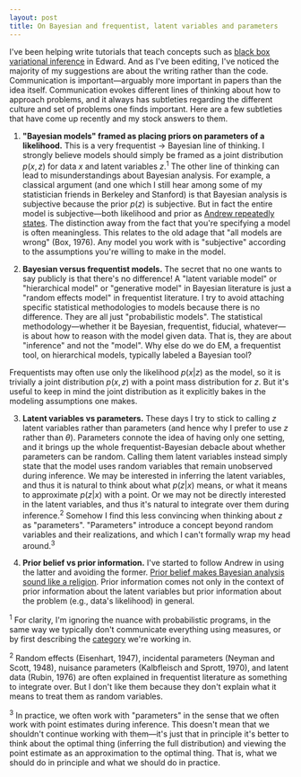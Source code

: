 ```yaml
---
layout: post
title: On Bayesian and frequentist, latent variables and parameters
---
```


I've been helping write tutorials that teach concepts such as [black box variational inference](https://github.com/blei-lab/edward/pull/136) in Edward. And as I've been editing, I've noticed the majority of my suggestions are about the writing rather than the code. Communication is important—arguably more important in papers than the idea itself. Communication evokes different lines of thinking about how to approach problems, and it always has subtleties regarding the different culture and  set of problems one finds important. Here are a few subtleties that have come up recently and my stock answers to them.

1. __"Bayesian models" framed as placing priors on parameters of a likelihood.__ This is a very frequentist -> Bayesian line of thinking.  I strongly believe models should simply be framed as a joint distribution $p(x, z)$ for data $x$ and latent variables $z$.<sup>1</sup> The other line of thinking can lead to misunderstandings about Bayesian analysis. For example, a classical argument (and one which I still hear among some of my statistician friends in Berkeley and Stanford) is that Bayesian analysis is subjective because the prior $p(z)$ is subjective. But in fact the entire model is subjective—both likelihood and prior as [Andrew repeatedly states](http://andrewgelman.com/2015/08/25/can-you-change-your-bayesian-prior/). The distinction away from the fact that you're specifying a model is often meaningless. This relates to the old adage that "all models are wrong" (Box, 1976). Any model you work with is "subjective" according to the assumptions you're willing to make in the model.

2. __Bayesian versus frequentist models.__ The secret that no one wants to say publicly is that there's no difference! A "latent variable model" or "hierarchical model" or "generative model" in Bayesian literature is just a "random effects model" in frequentist literature. I try to avoid attaching specific statistical methodologies to models because there is no difference. They are all just "probabilistic models". The statistical methodology—whether it be Bayesian, frequentist, fiducial, whatever—is about how to reason with the model given data. That is, they are about "inference" and not the "model". Why else do we do EM, a frequentist tool, on hierarchical models, typically labeled a Bayesian tool?

  Frequentists may often use only the likelihood $p(x | z)$ as the model, so it is trivially a joint distribution $p(x, z)$ with a point mass distribution for $z$. But it's useful to keep in mind the joint distribution as it explicitly bakes in the modeling assumptions one makes.

3. __Latent variables vs parameters.__ These days I try to stick to calling $z$ latent variables rather than parameters (and hence why I prefer to use $z$ rather than $\theta$). Parameters connote the idea of having only one setting, and it brings up the whole frequentist-Bayesian debacle about whether parameters can be random. Calling them latent variables instead simply state that the model uses random variables that remain unobserved during inference. We may be interested in inferring the latent variables, and thus it is natural to think about what $p(z | x)$ means, or what it means to approximate $p(z | x)$ with a point. Or we may not be directly interested in the latent variables, and thus it's natural to integrate over them during inference.<sup>2</sup> Somehow I find this less convincing when thinking about $z$ as "parameters". "Parameters" introduce a concept beyond random variables and their realizations, and which I can't formally wrap my head around.<sup>3</sup>

4. __Prior belief vs prior information.__ I've started to follow Andrew in using the latter and avoiding the former. [Prior belief makes Bayesian analysis sound like a religion](http://andrewgelman.com/2015/07/15/prior-information-not-prior-belief/). Prior information comes not only in the context of prior information about the latent variables but prior information about the problem (e.g., data's likelihood) in general.

<sup>1</sup> For clarity, I'm ignoring the nuance with probabilistic programs, in the same way we typically don't communicate everything using measures, or by first describing the [category](https://en.wikipedia.org/wiki/Category_theory) we're working in.

<sup>2</sup> Random effects (Eisenhart, 1947), incidental parameters (Neyman and Scott, 1948), nuisance parameters (Kalbfleisch and Sprott, 1970), and latent data (Rubin, 1976) are often explained in frequentist literature as something to integrate over. But I don't like them because they don't explain what it means to treat them as random variables.

<sup>3</sup> In practice, we often work with "parameters" in the sense that we often work with point estimates during inference. This doesn't mean that we shouldn't continue working with them—it's just that in principle it's better to think about the optimal thing (inferring the full distribution) and viewing the point estimate as an approximation to the optimal thing. That is, what we should do in principle and what we should do in practice.
